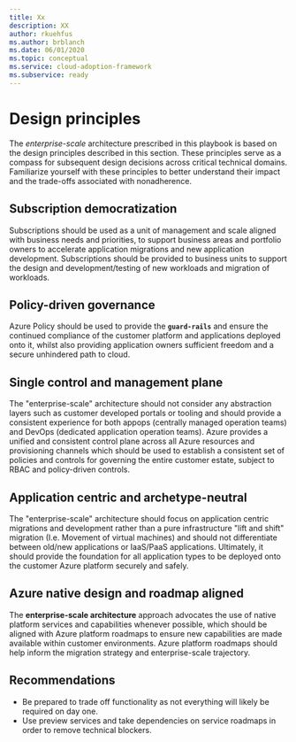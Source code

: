 ```yaml
---
title: Xx
description: XX
author: rkuehfus
ms.author: brblanch
ms.date: 06/01/2020
ms.topic: conceptual
ms.service: cloud-adoption-framework
ms.subservice: ready
---
```


# Design principles

The _enterprise-scale_ architecture prescribed in this playbook is based on the design principles described in this section. These principles serve as a compass for subsequent design decisions across critical technical domains. Familiarize yourself with these principles to better understand their impact and the trade-offs associated with nonadherence.

## Subscription democratization

Subscriptions should be used as a unit of management and scale aligned with business needs and priorities, to support business areas and portfolio owners to accelerate application migrations and new application development. Subscriptions should be provided to business units to support the design and development/testing of new workloads and migration of workloads.

## Policy-driven governance

Azure Policy should be used to provide the **`guard-rails`** and ensure the continued compliance of the customer platform and applications deployed onto it, whilst also providing application owners sufficient freedom and a secure unhindered path to cloud.

## Single control and management plane

The "enterprise-scale" architecture should not consider any abstraction layers such as customer developed portals or tooling and should provide a consistent experience for both appops (centrally managed operation teams) and DevOps (dedicated application operation teams). Azure provides a unified and consistent control plane across all Azure resources and provisioning channels which should be used to establish a consistent set of policies and controls for governing the entire customer estate, subject to RBAC and policy-driven controls.

## Application centric and archetype-neutral

The "enterprise-scale" architecture should focus on application centric migrations and development rather than a pure infrastructure "lift and shift" migration (I.e. Movement of virtual machines) and should not differentiate between old/new applications or IaaS/PaaS applications. Ultimately, it should provide the foundation for all application types to be deployed onto the customer Azure platform securely and safely.

## Azure native design and roadmap aligned

The **enterprise-scale architecture** approach advocates the use of native platform services and capabilities whenever possible, which should be aligned with Azure platform roadmaps to ensure new capabilities are made available within customer environments. Azure platform roadmaps should help inform the migration strategy and enterprise-scale trajectory.

## Recommendations

- Be prepared to trade off functionality as not everything will likely be required on day one.
- Use preview services and take dependencies on service roadmaps in order to remove technical blockers.
